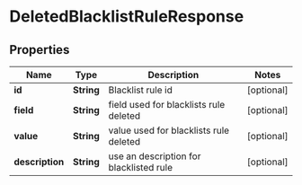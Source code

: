 

# DeletedBlacklistRuleResponse

## Properties

Name | Type | Description | Notes
------------ | ------------- | ------------- | -------------
**id** | **String** | Blacklist rule id |  [optional]
**field** | **String** | field used for blacklists rule deleted |  [optional]
**value** | **String** | value used for blacklists rule deleted |  [optional]
**description** | **String** | use an description for blacklisted rule |  [optional]




